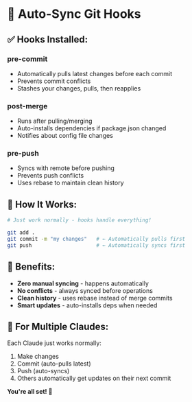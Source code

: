 # 🔄 Auto-Sync Git Hooks

## ✅ **Hooks Installed:**

### **pre-commit**
- Automatically pulls latest changes before each commit
- Prevents commit conflicts
- Stashes your changes, pulls, then reapplies

### **post-merge**
- Runs after pulling/merging
- Auto-installs dependencies if package.json changed
- Notifies about config file changes

### **pre-push**
- Syncs with remote before pushing
- Prevents push conflicts
- Uses rebase to maintain clean history

## 🚀 **How It Works:**

```bash
# Just work normally - hooks handle everything!

git add .
git commit -m "my changes"   # ← Automatically pulls first
git push                     # ← Automatically syncs first
```

## 🎯 **Benefits:**
- **Zero manual syncing** - happens automatically
- **No conflicts** - always synced before operations
- **Clean history** - uses rebase instead of merge commits
- **Smart updates** - auto-installs deps when needed

## 🔧 **For Multiple Claudes:**
Each Claude just works normally:
1. Make changes
2. Commit (auto-pulls latest)
3. Push (auto-syncs)
4. Others automatically get updates on their next commit

**You're all set! 🎉**